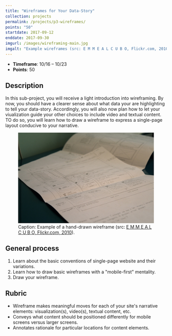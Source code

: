 ```yaml
---
title: "Wireframes for Your Data-Story"
collection: projects
permalink: /projects/p3-wireframes/
points: "50"
startdate: 2017-09-12
enddate: 2017-09-30
imgurl: /images/wireframing-main.jpg
imgalt: "Example wireframes (src: E M M E A L C U B O, Flickr.com, 2010)"
---
```


<ul class="project-top-info">
  <li>
    <b>Timeframe</b>: 10/16 &ndash; 10/23</li>
  <li>
    <b>Points</b>: 50</li>
</ul>

## Description

In this sub-project, you will receive a light introduction into wireframing. By now, you should have a clearer sense about what data your are highlighting to tell your data-story. Accordingly, you will also now plan how to let your viualization guide your other choices to include video and textual content. TO do so, you will learn how to draw a wireframe to express a single-page layout conducive to your narrative.

<figure id="twitter-css-body" class="figure-inline proj-img">
  <img src="/images/wireframing-main.jpg" alt="Example wireframe." />
  <figcaption>
    Caption: Example of a hand-drawn wireframe (src: <a href="https://www.flickr.com/photos/emmealcubo/5371775365/in/photolist-9bFKED-abYA4H-cvkBn9-8TQ2Br-7gCj16-4JEry6-3bGhod-aqp9jU-7uErK7-bTR7DP-7q1WS1-6Zz33t-7q1Wkj-dCqMpJ-5phnwg-5jY5iN-9bFKXk-9bJRiq-5yncqS-4DSFZP-7CrWbG-5apKh-9sE9g5-6hhvg9-6ASUoa-8UjXmP-7AEeem-7F8LGj-cJ3xEA-6iMWfd-9sE9Go-6Vfur9-5TCXSw-7FSxZE-dwBJPJ-6iHPQa-dwwe3k-6iMXGo-bmXXor-dwwecc-6iHQmi-8iZ3U1-9Nppjx-Gyiqf-6VbqH4-6iMZbJ-6iHLz6-bNycnz-raku7p-6iHPoT" target="_blank">E M M E A L C U B O, Flickr.com, 2010</a>).
  </figcaption>
</figure>

## General process

1. Learn about the basic conventions of single-page website and their variations.
2. Learn how to draw basic wireframes with a "mobile-first" mentality.
3. Draw your wireframe.

## Rubric

- Wireframe makes meaningful moves for each of your site's narrative elements: visualization(s), video(s), textual content, etc.
- Conveys what content should be positioned differently for mobile screens versus larger screens.
- Annotates rationale for particular locations for content elements.
